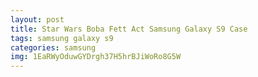 ```yaml
---
layout: post
title: Star Wars Boba Fett Act Samsung Galaxy S9 Case
tags: samsung galaxy s9
categories: samsung
img: 1EaRWyOduwGYDrgh37H5hrBJiWoRo8G5W
---
```

